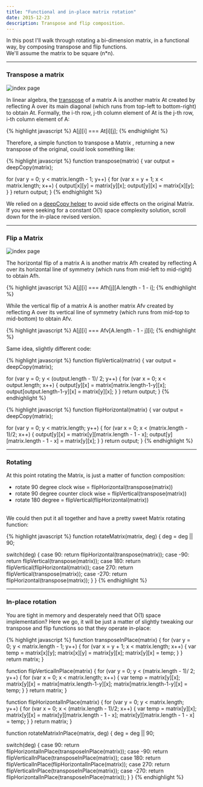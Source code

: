 ```yaml
---
title: "Functional and in-place matrix rotation"
date: 2015-12-23
description: Transpose and flip composition.
---
```


In this post I'll walk through rotating a bi-dimension matrix, in a functional way, by composing transpose and flip functions.
<br>We'll assume the matrix to be square (n*n).

***

### Transpose a matrix

![index page](https://raw.githubusercontent.com/nickbalestra/nickbalestra.github.io/master/assets/images/transpose.png)

In linear algebra, the [transpose](https://en.wikipedia.org/wiki/Transpose) of a matrix A is another matrix At created by reflecting A over its main diagonal (which runs from top-left to bottom-right) to obtain At. Formally, the i-th row, j-th column element of At is the j-th row, i-th column element of A:

{% highlight javascript %}
A[j][i] === At[i][j];
{% endhighlight %}

Therefore, a simple function to transpose a Matrix , returning a new transpose of the original, could look something like: 

{% highlight javascript %}
function transpose(matrix) {
  var output = deepCopy(matrix);

  for (var y = 0; y < matrix.length - 1; y++) {
    for (var x = y + 1; x < matrix.length; x++) {
      output[x][y] = matrix[y][x];
      output[y][x] = matrix[x][y];
    }
  }
  return output;
}
{% endhighlight %}

We relied on a [deepCopy helper](http://nick.balestra.ch/2015/deep-copying-and-empty-arrays/) to avoid side effects on the original Matrix. If you were seeking for a constant O(1) space complexity solution, scroll down for the in-place revised version.


*** 

### Flip a Matrix

![index page](https://raw.githubusercontent.com/nickbalestra/nickbalestra.github.io/master/assets/images/flip.png)


The horizontal flip of a matrix A is another matrix Afh created by reflecting A over its horizontal line of symmetry (which runs from mid-left to mid-right) to obtain Afh. 

{% highlight javascript %}
A[j][i] === Afh[j][A.length - 1 - i];
{% endhighlight %}


While the vertical flip of a matrix A is another matrix Afv created by reflecting A over its vertical line of symmetry (which runs from mid-top to mid-bottom) to obtain Afv.

{% highlight javascript %}
A[j][i] === Afv[A.length - 1 - j][i];
{% endhighlight %}

Same idea, slightly different code:

{% highlight javascript %}
function flipVertical(matrix) {
  var output = deepCopy(matrix);

  for (var y = 0; y < (output.length - 1)/ 2; y++) {
    for (var x = 0; x < output.length; x++) {
      output[y][x] = matrix[matrix.length-1-y][x];
      output[output.length-1-y][x] = matrix[y][x];
    }
  }
  return output;
}
{% endhighlight %}

{% highlight javascript %}
function flipHorizontal(matrix) {
  var output = deepCopy(matrix);

  for (var y = 0; y < matrix.length; y++) {
    for (var x = 0; x < (matrix.length - 1)/2; x++) {
      output[y][x] = matrix[y][matrix.length - 1 - x];
      output[y][matrix.length - 1 - x] = matrix[y][x];
    }
  }
  return output;
}
{% endhighlight %}

***

### Rotating

At this point rotating the Matrix, is just a matter of function composition:

- rotate 90 degree clock wise = flipHorizontal(transpose(matrix))
- rotate 90 degree counter clock wise = flipVertical(transpose(matrix))
- rotate 180 degree = flipVertical(flipHorizontal(matrix))

<br>We could then put it all together and have a pretty sweet Matrix rotating function:

{% highlight javascript %}
function rotateMatrix(matrix, deg) {
  deg = deg || 90;

  switch(deg) {
    case 90:
      return flipHorizontal(transpose(matrix));
    case -90:
      return flipVertical(transpose(matrix));
    case 180:
      return flipVertical(flipHorizontal(matrix));
    case 270:
      return flipVertical(transpose(matrix));
    case -270:
      return flipHorizontal(transpose(matrix));
  }
}
{% endhighlight %}

***

### In-place rotation

You are tight in memory and desperately need that O(1) space implementation? Here we go, it will be just a matter of slightly tweaking our transpose and flip functions so that they operate in-place:

{% highlight javascript %}
function transposeInPlace(matrix) {
  for (var y = 0; y < matrix.length - 1; y++) {
    for (var x = y + 1; x < matrix.length; x++) {
      var temp = matrix[x][y];
      matrix[x][y] = matrix[y][x];
      matrix[y][x] = temp;
    }
  }
  return matrix;
}

function flipVerticalInPlace(matrix) {
  for (var y = 0; y < (matrix.length - 1)/ 2; y++) {
    for (var x = 0; x < matrix.length; x++) {
      var temp = matrix[y][x];
      matrix[y][x] = matrix[matrix.length-1-y][x];
      matrix[matrix.length-1-y][x] = temp;
    }
  }
  return matrix;
}

function flipHorizontalInPlace(matrix) {
  for (var y = 0; y < matrix.length; y++) {
    for (var x = 0; x < (matrix.length - 1)/2; x++) {
      var temp = matrix[y][x];
      matrix[y][x] = matrix[y][matrix.length - 1 - x];
      matrix[y][matrix.length - 1 - x] = temp;
    }
  }
  return matrix;
}

function rotateMatrixInPlace(matrix, deg) {
  deg = deg || 90;

  switch(deg) {
    case 90:
      return flipHorizontalInPlace(transposeInPlace(matrix));
    case -90:
      return flipVerticalInPlace(transposeInPlace(matrix));
    case 180:
      return flipVerticalInPlace(flipHorizontalInPlace(matrix));
    case 270:
      return flipVerticalInPlace(transposeInPlace(matrix));
    case -270:
      return flipHorizontalInPlace(transposeInPlace(matrix));
  }
}
{% endhighlight %}
